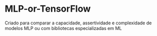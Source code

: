 # MLP-or-TensorFlow
Criado para comparar a capacidade, assertividade e complexidade de modelos MLP ou com bibliotecas especializadas em ML 
